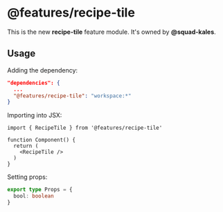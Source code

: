 # @features/recipe-tile

This is the new **recipe-tile** feature module. It's owned by **@squad-kales**.

## Usage

Adding the dependency:
```json
"dependencies": {
  ...
  "@features/recipe-tile": "workspace:*"
}
```

Importing into JSX:
```tsx
import { RecipeTile } from '@features/recipe-tile'

function Component() {
  return (
    <RecipeTile />
  )
}
```

Setting props:
```typescript
export type Props = {
  bool: boolean
}
```
